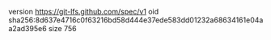 version https://git-lfs.github.com/spec/v1
oid sha256:8d637e4716c0f63216bd58d444e37ede583dd01232a68634161e04aa2ad395e6
size 756
